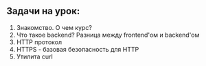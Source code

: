 ## Задачи на урок:

1. Знакомство. О чем курс?
2. Что такое backend? Разница между frontend'ом и backend'ом
3. HTTP протокол
4. HTTPS - базовая безопасность для HTTP
5. Утилита curl

